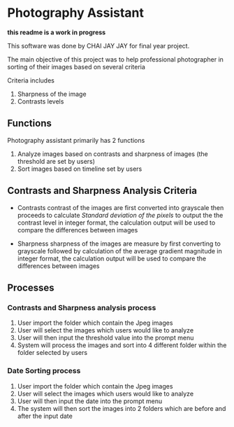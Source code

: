 # Photography Assistant

**this readme is a work in progress**

This software was done by CHAI JAY JAY for final year project. 

The main objective of this project was to help professional photographer in sorting of their images based on several criteria

Criteria includes
1. Sharpness of the image 
2. Contrasts levels

## Functions
Photography assistant primarily has 2 functions 

1. Analyze images based on contrasts and sharpness of images (the threshold are set by users)
2. Sort images based on timeline set by users

## Contrasts and Sharpness Analysis Criteria

* Contrasts
	contrast of the images are first converted into grayscale then proceeds to calculate *Standard deviation of the pixels* to output the the contrast level in integer format, the calculation output will be used to compare the differences between images

* Sharpness
	sharpness of the images are measure by first converting to grayscale followed by calculation of the average gradient magnitude in integer format, the calculation output will be used to compare the differences between images


## Processes

### Contrasts and Sharpness analysis process

1. User import the folder which contain the Jpeg images 
2. User will select the images which users would like to analyze
3. User will then input the threshold value into the prompt menu
4. System will process the images and sort into 4 different folder within the folder selected by users 

### Date Sorting process

1. User import the folder which contain the Jpeg images 
2. User will select the images which users would like to analyze
3. User will then input the date into the prompt menu
4. The system will then sort the images into 2 folders which are before and after the input date


